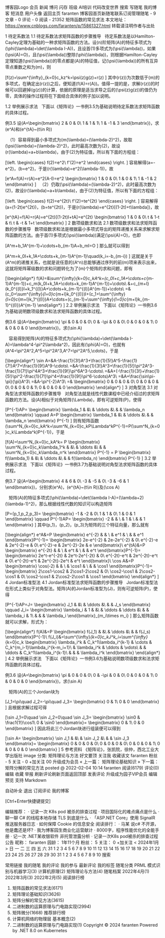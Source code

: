 博客园Logo
会员
新闻
博问
闪存
班级
AI培训
代码改变世界
搜索
写随笔
我的博客
短消息
用户头像
返回主页
faranten
博客园首页新随笔联系订阅管理随笔 - 9  文章 - 0  评论 - 0  阅读 - 21352
矩阵函数的常见求法
本文地址：https://www.cnblogs.com/faranten/p/15861327.html
转载请注明作者与出处

1 待定系数法
1.1 待定系数法求矩阵函数的步骤推导
​ ​ ​ 待定系数法是以Hamilton-Cayley定理为基础的一种求矩阵函数的方法。设\(n\)阶矩阵\(A\)的特征多项式为\(\phi(\lambda)=\det(\lambda I-A)\)，且设首\(1\)多项式为\(\psi(\lambda)\)，如果\(\psi(A)=O\)，且\(\psi(\lambda)\)整除\(\phi(\lambda)\)，则根据Hamilton-Cayley定理知道\(\psi(\lambda)\)的零点都是\(A\)的特征值，记\(\psi(\lambda)\)的所有互异零点重数之和为\(m\)，则

\[f(z)=\sum^{\infty}_{k=0}c_kz^k=\psi(z)g(z)+r(z) \]
其中\(r(z)\)为次数低于\(m\)的多项式，在确定出\(r(z)\)之后，便知道\(f(A)=r(A)\)。值得一提的是，求解\(r(z)\)的时候可以回避掉\(g(z)\)的计算，依据的原理是适当求导之后的\(\psi(z)g(z)\)的值仍为零，具体的操作过程将在下面结合具体的例子加以说明。

1.2 举例展示求法
​ ​ ​ 下面以《矩阵论》一书例3.5为基础说明待定系数法求矩阵函数的具体过程。

例3.5 设\(A=\begin{bmatrix} 2 & 0 & 0\\ 1 & 1 & 1\\ 1 & -1 & 3 \end{bmatrix}\)，求\(e^A\)和\(e^{tA}~(t\in R)\)

​ ​ ​ （1）容易得到最小多项式为\(m(\lambda)=(\lambda-2)^2\)，故取\(\psi(\lambda)=(\lambda-2)^2\)，此时最高次数为\(2\)，故设\(r(\lambda)=a+b\lambda\)，由于\(2\)为特征值，所以有下面的方程组：

\[\left. \begin{cases} f(2)=e^2\\ f'(2)=e^2 \end{cases} \right. \]
容易解得\(a=-e^2\)，\(b=e^2\)，于是\(r(\lambda)=e^2(\lambda-1)\)，故

\[e^A=f(A)=r(A)=e^2(A-I)=e^2 \begin{bmatrix} 1 & 0 & 0\\ 1 & 0 & 1\\ 1 & -1 & 2 \end{bmatrix} \]
​ ​ ​ （2）仍取\(\psi(\lambda)=(\lambda-2)^2\)，此时最高次数为\(2\)，故设\(r(\lambda)=a+b\lambda\)，由于\(2\)为特征值，所以有下面的方程组：

\[\left. \begin{cases} f(2)=e^{2t}\\ f'(2)=te^{2t} \end{cases} \right. \]
容易解得\(a=(1-2t)e^{2t}\)，\(b=te^{2t}\)，于是\(r(\lambda)=e^{2t}[(1-2t)+t\lambda]\)，故

\[e^{tA}=f(A)=r(A)=e^{2t}[(1-2t)I+tA]=e^{2t} \begin{bmatrix} 1 & 0 & 0\\ t & 1-t & t\\ t & -t & 1+t \end{bmatrix} \]
2 数项级数求和法
2.1 数项级数求和法求矩阵函数的步骤推导
​ ​ ​ 数项级数求和法是根据最小多项式导出的矩阵递推关系来求解求矩阵函数的方法。由于首\(1\)多项式\(\psi(\lambda)\)满足\(\psi(A)=O\)，也即

\[A^m+b_1A^{m-1}+\cdots+b_{m-1}A+b_mI=O \]
那么就可以得到

\[A^m=k_0I+k_1A+\cdots+k_{m-1}A^{m-1}\quad(k_i=-b_{m-i}) \]
这就是关于\(A^m\)的递推关系，也就是说任意的\(A^n\)总能够通过序列的前\(m\)项来表示出来，这就将矩阵幂级数的求和问题转化为了\(m\)个矩阵的求和问题，即有

\[\begin{align*} f(A)=&\sum^{\infty}_{k=0}c_kA^k=(c_0I+c_1A+\cdots+c_{m-1}A^{m-1})+c_m(k_0I+k_1A+\cdots+k_{m-1}A^{m-1})+\cdots\\ &+c_{m+l}(k_0^{(l)}I+k_1^{(l)}A+\cdots+k_{m-1}^{(l)}A^{m-1})+\cdots\\ =&(c_0+\sum^{\infty}_{l=0}c_{m+l}k_0^{(l)})I+(c_1+\sum^{\infty}_{l=0}c_{m+l}k_1^{(l)})A+\cdots+(c_{m-1}+\sum^{\infty}_{l=0}c_{m+l}k_{m-1}^{(l)})A^{m-1} \end{align*} \]
2.2 举例展示求法
​ ​ ​ 下面以《矩阵论》一书例3.6为基础说明数项级数求和法求矩阵函数的具体过程。

例3.6 设\(A=\begin{bmatrix} \pi & 0 & 0 & 0\\ 0 & -\pi & 0 & 0\\ 0 & 0 & 0 & 1\\ 0 & 0 & 0 & 0 \end{bmatrix}\)，求\(\sin A\)

​ ​ ​ 容易得到矩阵\(A\)的特征多项式为\(\phi(\lambda)=\det(\lambda I-A)=\lambda^4-\pi^2\lambda^2\)，因此有\(\phi(A)=O\)，也就有\(A^4=\pi^2A^2,A^5=\pi^2A^3,A^7=\pi^2A^5,\cdots\)，于是

\[\begin{align*} \sin A=&A-\frac{1}{3!}A^3+\frac{1}{5!}A^5-\frac{1}{7!}A^7+\frac{1}{9!}A^9-\cdots\\ =&A-\frac{1}{3!}A^3+\frac{1}{5!}\pi^2A^3-\frac{1}{7!}\pi^4A^3+\frac{1}{9!}\pi^6A^3-\cdots\\ =&A+(-\frac{1}{3!}+\frac{1}{5!}\pi^2-\frac{1}{7!}\pi^4+\frac{1}{9!}\pi^6-\cdots)A^3\\ =&A+\frac{\sin\pi-\pi}{\pi}A^3\\ =&A-\pi^{-2}A^3\\ =& \begin{bmatrix} 0 & 0 & 0 & 0\\ 0 & 0 & 0 & 0\\ 0 & 0 & 0 & 1\\ 0 & 0 & 0 & 0 \end{bmatrix} \end{align*} \]
3 对角型法
3.1 对角型法求矩阵函数的步骤推导
​ ​ ​ 对角型法就是线性代数课程中已经介绍过的求矩阵函数的方法。设\(A\)相似于对角矩阵\(\Lambda\)，即有可逆矩阵\(P\)，使得

\[P^{-1}AP= \begin{bmatrix} \lambda_1 & &\\ & \ddots &\\ & & \lambda_n \end{bmatrix} \qquad A=P \begin{bmatrix} \lambda_1 & &\\ & \ddots &\\ & & \lambda_n \end{bmatrix} P^{-1} \]
则有矩阵函数\(\sum^N_{k=0}c_kA^k=\sum^N_{k=0}c_kP\Lambda^kP^{-1}=P(\sum^N_{k=0}c_k\Lambda^k)P^{-1}\)，于是

\[f(A)=\sum^N_{k=0}c_kA^k= P \begin{bmatrix} \sum^N_{k=0}c_k\lambda_1^k & &\\ & \ddots &\\ & & \sum^N_{k=0}c_k\lambda_n^k \end{bmatrix} P^{-1} = P \begin{bmatrix} f(\lambda_1) & &\\ & \ddots &\\ & & f(\lambda_n) \end{bmatrix} P^{-1} \]
3.2 举例展示求法
​ ​ ​ 下面以《矩阵论》一书例3.7为基础说明对角型法求矩阵函数的具体过程。

例3.7 设\(A=\begin{bmatrix} 4 & 6 & 0\\ -3 & -5 & 0\\ -3 & -6 & 1 \end{bmatrix}\)，分别求\(e^A\)，\(e^{tA}~(t\in R)\)及\(\cos A\)

​ ​ ​ 矩阵\(A\)的特征多项式\(\phi(\lambda)=\det(\lambda I-A)=(\lambda+2)(\lambda-1)^2\)，那么根据线性代数的知识可以构造矩阵

\[P=(p_1,p_2,p_3)= \begin{bmatrix} -1 & -2 & 0\\ 1 & 1 & 0\\ 1 & 0 & 1 \end{bmatrix} \qquad P^{-1}AP= \begin{bmatrix} -2 & & \\ & 1 & \\ & & 1 \end{bmatrix} \]
其中\(p_1\)，\(p_2\)，\(p_3\)​为矩阵的三个特征向量，那么就有

\[\begin{align*} e^A&=P \begin{bmatrix} e^{-2} & & \\ & e^1 & \\ & & e^1 \end{bmatrix}P^{-1}= \begin{bmatrix} 2e-e^{-2} & 2e-2e^{-2} & 0\\ e^{-2}-e & 2e^{-2}-e & 0\\ e^{-2}-e & 2e^{-2}-2e & e \end{bmatrix}\\ e^{tA}&=P \begin{bmatrix} e^{-2t} & & \\ & e^t & \\ & & e^t \end{bmatrix}P^{-1}= \begin{bmatrix} 2e^t-e^{-2t} & 2e^t-2e^{-2t} & 0\\ e^{-2t}-e^t & 2e^{-2t}-e^t & 0\\ e^{-2t}-e^t & 2e^{-2t}-2e^t & e^t \end{bmatrix}\\ \cos A&=P \begin{bmatrix} \cos(-2) & & \\ & \cos1 & \\ & & \cos1 \end{bmatrix}P^{-1}= \begin{bmatrix} 2\cos1-\cos2 & 2\cos1-2\cos2 & 0\\ \cos2-\cos1 & 2\cos2-\cos1 & 0\\ \cos2-\cos1 & 2\cos2-2\cos1 & \cos1 \end{bmatrix} \end{align*} \]
4 Jordan标准型法
4.1 Jordan标准型法求矩阵函数的步骤推导
​ ​ ​ Jordan标准型法在形式上类似于对角型法。矩阵\(A\)的Jordan标准型为\(J\)，则有可逆矩阵\(P\)，使得

\[P^{-1}AP=J= \begin{bmatrix} J_1 & &\\ & \ddots &\\ & & J_s \end{bmatrix} \qquad J_i= \begin{bmatrix} \lambda_i & 1 & &\\ & \ddots & \ddots &\\ & & \lambda_i & 1\\ & & & \lambda_i \end{bmatrix}_{m_i\times m_i} \]
那么矩阵函数就可以求解，形式为：

\[\begin{align*} f(A)&=P \begin{bmatrix} f(J_1) & &\\ & \ddots &\\ & & f(J_s) \end{bmatrix}P^{-1}\\ f(J_i)&=\sum^{\infty}_{k=0}c_kJ^k_i=\sum^{\infty}_{k=0}c_k \begin{bmatrix} \lambda_i^k & C_k^1\lambda_i^{k-1} & \cdots & C_k^{m_i-1}\lambda_i^{k-m_i+1}\\ & \lambda_i^k & \ddots & \vdots\\ & & \ddots & C_k^1\lambda_i^{k-1}\\ & & & \lambda_i^k \end{bmatrix} \end{align*} \]
4.2 举例展示求法
​ ​ ​ 下面以《矩阵论》一书例3.6为基础说明数项级数求和法求矩阵函数的具体过程。

例3.6 设\(A=\begin{bmatrix} \pi & 0 & 0 & 0\\ 0 & -\pi & 0 & 0\\ 0 & 0 & 0 & 1\\ 0 & 0 & 0 & 0 \end{bmatrix}\)，求\(\sin A\)

​ ​ ​ 矩阵\(A\)的三个Jordan块为

\[J_1=\pi\quad J_2=-\pi\quad J_3= \begin{bmatrix} 0 & 1\\ 0 & 0 \end{bmatrix} \]
且根据求解过程可得

\[\sin J_1=0\quad \sin J_2=0\quad \sin J_3= \begin{bmatrix} \sin0 & \frac1{1!}\cos1\\ 0 & \sin0 \end{bmatrix}= \begin{bmatrix} 0 & 1\\ 0 & 0 \end{bmatrix} \]
因此将此三个Jordan块进行组装便可以得到

\[\sin A= \begin{bmatrix} \sin J_1 & &\\ & \sin J_2 &\\ & & \sin J_3 \end{bmatrix}= \begin{bmatrix} 0 & 0 & 0 & 0\\ 0 & 0 & 0 & 0\\ 0 & 0 & 0 & 1\\ 0 & 0 & 0 & 0 \end{bmatrix} \]
5 参考资料
《矩阵论》，张凯院，徐仲，西北工业大学出版社
image
分类: 矩阵理论与方法
好文要顶 关注我 收藏该文 
faranten
粉丝 - 5 关注 - 0
+加关注
00
升级成为会员
« 上一篇： 矩阵理论基础知识
» 下一篇： 矩阵分解的常见方法
posted @ 2022-02-04 10:14  faranten  阅读(6179)  评论(0)  编辑  收藏  举报
刷新评论刷新页面返回顶部
发表评论 升级成为园子VIP会员
编辑
预览
支持 Markdown
 
 自动补全
 退出 订阅评论 我的博客

[Ctrl+Enter快捷键提交]

编辑推荐：
· 记录一次 K8s pod 被杀的排查过程
· 项目国际化的难点痛点是什么
· 聊一聊 C# 的线程本地存储 TLS 到底是什么
· 「ASP.NET Core」使用 SignalR 推送服务器日志
· 如何保障 Cookie 的信息安全
阅读排行：
· 马某 说c# 不开源，他是蠢还是坏?
· 我为博客园生商业化运营献计
· 8000字，程序性能优化的全能手册
· 记一次 .NET某收银软件 非托管泄露分析
· 记录一次K8s pod被杀的排查过程
公告
昵称： faranten
园龄： 1年11个月
粉丝： 5
关注： 0
+加关注
<	2024年1月	>
日	一	二	三	四	五	六
31	1	2	3	4	5	6
7	8	9	10	11	12	13
14	15	16	17	18	19	20
21	22	23	24	25	26	27
28	29	30	31	1	2	3
4	5	6	7	8	9	10
搜索
 
常用链接
我的随笔
我的评论
我的参与
最新评论
我的标签
随笔分类
PRML 模式识别与机器学习(3)
计算机原理(2)
矩阵理论与方法(4)
随笔档案
2022年4月(1)
2022年3月(3)
2022年2月(5)
阅读排行榜
1. 矩阵函数的常见求法(6171)
2. 矩阵理论基础知识(3626)
3. 矩阵分解的常见方法(3615)
4. 二进制数的运算原理与门电路实现(2994)
5. 矩阵微分(1668)
推荐排行榜
1. 计算机网络的物理层 基本概念(2)
2. 二进制数的运算原理与门电路实现(1)
Copyright © 2024 faranten
Powered by .NET 8.0 on Kubernetes